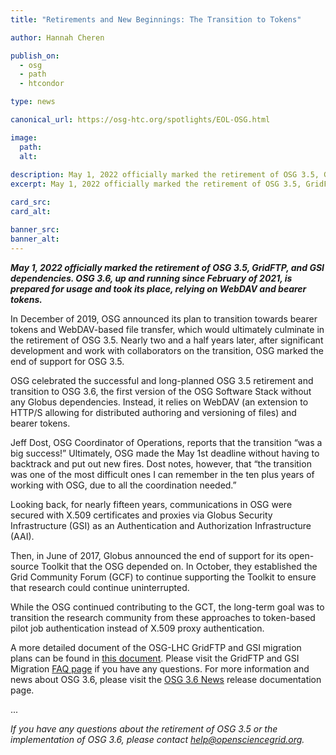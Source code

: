 ```yaml
---
title: "Retirements and New Beginnings: The Transition to Tokens"

author: Hannah Cheren

publish_on:
  - osg
  - path
  - htcondor

type: news

canonical_url: https://osg-htc.org/spotlights/EOL-OSG.html

image:
  path: 
  alt: 
  
description: May 1, 2022 officially marked the retirement of OSG 3.5, GridFTP, and GSI dependencies. OSG 3.6, up and running since February of 2021, is prepared for usage and took its place, relying on WebDAV and bearer tokens.
excerpt: May 1, 2022 officially marked the retirement of OSG 3.5, GridFTP, and GSI dependencies. OSG 3.6, up and running since February of 2021, is prepared for usage and took its place, relying on WebDAV and bearer tokens.

card_src: 
card_alt: 

banner_src: 
banner_alt: 
---
```

  
  ***May 1, 2022 officially marked the retirement of OSG 3.5, GridFTP, and GSI dependencies. OSG 3.6, up and running since February of 2021, is prepared for usage and took its place, relying on WebDAV and bearer tokens.***
  
  In December of 2019, OSG announced its plan to transition towards bearer tokens and WebDAV-based file transfer, which would ultimately culminate in the retirement of OSG 3.5. Nearly two and a half years later, after significant development and work with collaborators on the transition, OSG marked the end of support for OSG 3.5.

  OSG celebrated the successful and long-planned OSG 3.5 retirement and transition to OSG 3.6, the first version of the OSG Software Stack without any Globus dependencies. Instead, it relies on WebDAV (an extension to HTTP/S allowing for distributed authoring and versioning of files) and bearer tokens. 

  Jeff Dost, OSG Coordinator of Operations, reports that the transition “was a big success!”  Ultimately, OSG made the May 1st deadline without having to backtrack and put out new fires. Dost notes, however,  that “the transition was one of the most difficult ones I can remember in the ten plus years of working with OSG, due to all the coordination needed.” 

  Looking back, for nearly fifteen years, communications in OSG were secured with X.509 certificates and proxies via Globus Security Infrastructure (GSI) as an Authentication and Authorization Infrastructure (AAI). 

  Then, in June of 2017, Globus announced the end of support for its open-source Toolkit that the OSG depended on. In October, they established the Grid Community Forum (GCF) to continue supporting the Toolkit to ensure that research could continue uninterrupted.

  While the OSG continued contributing to the GCT, the long-term goal was to transition the research community from these approaches to token-based pilot job authentication instead of X.509 proxy authentication. 

  A more detailed document of the OSG-LHC GridFTP and GSI migration plans can be found in [this document](https://docs.google.com/document/d/1DAFeAaUmHHVcJGZMTIDUtLs9koCruQRDY1sJq1opeNs/edit#heading=h.6f8tit251wrg). Please visit the GridFTP and GSI Migration [FAQ page](https://osg-htc.org/technology/policy/gridftp-gsi-migration/index.html) if you have any questions. For more information and news about OSG 3.6, please visit the [OSG 3.6 News](https://osg-htc.org/docs/release/osg-36/) release documentation page.
  
...

  *If you have any questions about the retirement of OSG 3.5 or the implementation of OSG 3.6, please contact help@opensciencegrid.org.*
